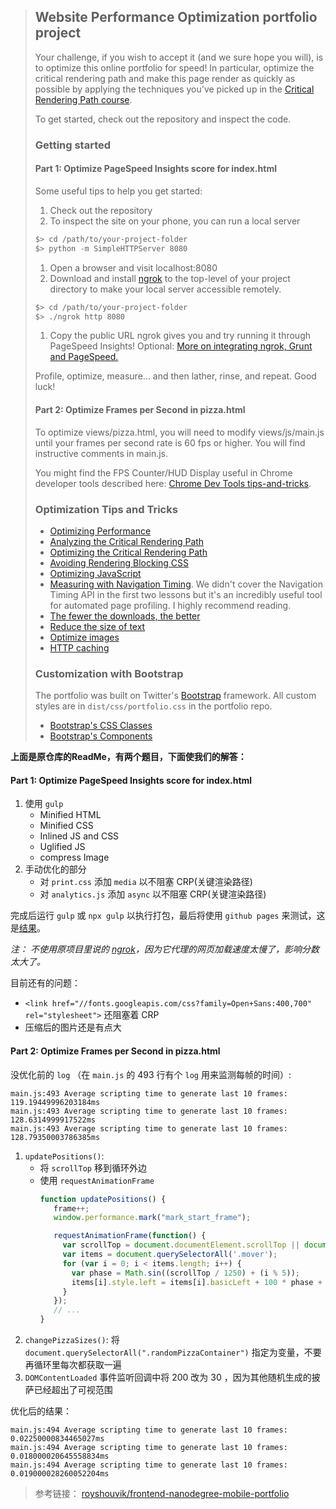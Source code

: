 > ## Website Performance Optimization portfolio project
>
> Your challenge, if you wish to accept it (and we sure hope you will), is to optimize this online portfolio for speed! In particular, optimize the critical rendering path and make this page render as quickly as possible by applying the techniques you've picked up in the [Critical Rendering Path course](https://www.udacity.com/course/ud884).
> 
> To get started, check out the repository and inspect the code.
> 
> ### Getting started
> 
> #### Part 1: Optimize PageSpeed Insights score for index.html
> 
> Some useful tips to help you get started:
> 
> 1. Check out the repository
> 1. To inspect the site on your phone, you can run a local server
> 
>   ```bash
>   $> cd /path/to/your-project-folder
>   $> python -m SimpleHTTPServer 8080
>   ```
> 
> 1. Open a browser and visit localhost:8080
> 1. Download and install [ngrok](https://ngrok.com/) to the top-level of your project directory to make your local server accessible remotely.
> 
>   ``` bash
>   $> cd /path/to/your-project-folder
>   $> ./ngrok http 8080
>   ```
> 
> 1. Copy the public URL ngrok gives you and try running it through PageSpeed Insights! Optional: [More on integrating ngrok, Grunt and PageSpeed.](http://www.jamescryer.com/2014/06/12/grunt-pagespeed-and-ngrok-locally-testing/)
> 
> Profile, optimize, measure... and then lather, rinse, and repeat. Good luck!
> 
> #### Part 2: Optimize Frames per Second in pizza.html
> 
> To optimize views/pizza.html, you will need to modify views/js/main.js until your frames per second rate is 60 fps or higher. You will find instructive comments in main.js. 
> 
> You might find the FPS Counter/HUD Display useful in Chrome developer tools described here: [Chrome Dev Tools tips-and-tricks](https://developer.chrome.com/devtools/docs/tips-and-tricks).
> 
> ### Optimization Tips and Tricks
> * [Optimizing Performance](https://developers.google.com/web/fundamentals/performance/ "web performance")
> * [Analyzing the Critical Rendering Path](https://developers.google.com/web/fundamentals/performance/critical-rendering-path/analyzing-crp.html "analyzing crp")
> * [Optimizing the Critical Rendering Path](https://developers.google.com/web/fundamentals/performance/critical-rendering-path/optimizing-critical-rendering-path.html "optimize the crp!")
> * [Avoiding Rendering Blocking CSS](https://developers.google.com/web/fundamentals/performance/critical-rendering-path/render-blocking-css.html "render blocking css")
> * [Optimizing JavaScript](https://developers.google.com/web/fundamentals/performance/critical-rendering-path/adding-interactivity-with-javascript.html "javascript")
> * [Measuring with Navigation Timing](https://developers.google.com/web/fundamentals/performance/critical-rendering-path/measure-crp.html "nav timing api"). We didn't cover the Navigation Timing API in the first two lessons but it's an incredibly useful tool for automated page profiling. I highly recommend reading.
> * <a href="https://developers.google.com/web/fundamentals/performance/optimizing-content-efficiency/eliminate-downloads.html">The fewer the downloads, the better</a>
> * <a href="https://developers.google.com/web/fundamentals/performance/optimizing-content-efficiency/optimize-encoding-and-transfer.html">Reduce the size of text</a>
> * <a href="https://developers.google.com/web/fundamentals/performance/optimizing-content-efficiency/image-optimization.html">Optimize images</a>
> * <a href="https://developers.google.com/web/fundamentals/performance/optimizing-content-efficiency/http-caching.html">HTTP caching</a>
> 
> ### Customization with Bootstrap
> The portfolio was built on Twitter's <a href="http://getbootstrap.com/">Bootstrap</a> framework. All custom styles are in `dist/css/portfolio.css` in the portfolio repo.
> 
> * <a href="http://getbootstrap.com/css/">Bootstrap's CSS Classes</a>
> * <a href="http://getbootstrap.com/components/">Bootstrap's Components</a>


**上面是原仓库的ReadMe，有两个题目，下面使我们的解答：**

#### Part 1: Optimize PageSpeed Insights score for index.html
1. 使用 `gulp` 
    - Minified HTML 
    - Minified CSS
    - Inlined JS and CSS
    - Uglified JS
    - compress Image
2. 手动优化的部分
    - 对 `print.css` 添加 `media` 以不阻塞 CRP(关键渲染路径)
    - 对 `analytics.js` 添加 `async` 以不阻塞 CRP(关键渲染路径)

完成后运行 `gulp` 或 `npx gulp` 以执行打包，最后将使用 `github pages` 来测试，这是[结果](https://developers.google.com/speed/pagespeed/insights/?url=https%3A%2F%2Fjintangwang.github.io%2Ffrontend-nanodegree-mobile-portfolio%2Fdist%2F)。

*注： 不使用原项目里说的 [ngrok](https://ngrok.com/)，因为它代理的网页加载速度太慢了，影响分数太大了。*

目前还有的问题：

- `<link href="//fonts.googleapis.com/css?family=Open+Sans:400,700" rel="stylesheet">` 还阻塞着 CRP
- 压缩后的图片还是有点大

#### Part 2: Optimize Frames per Second in pizza.html
没优化前的 `log` （在 `main.js` 的 493 行有个 `log` 用来监测每帧的时间）:
```text
main.js:493 Average scripting time to generate last 10 frames: 119.19449996203184ms
main.js:493 Average scripting time to generate last 10 frames: 128.6314999917522ms
main.js:493 Average scripting time to generate last 10 frames: 128.79350003786385ms
```

1. `updatePositions()`: 
    - 将 `scrollTop` 移到循环外边
    - 使用 `requestAnimationFrame`
        ```javascript
        function updatePositions() {
           frame++;
           window.performance.mark("mark_start_frame");
        
           requestAnimationFrame(function() {
             var scrollTop = document.documentElement.scrollTop || document.body.scrollTop;
             var items = document.querySelectorAll('.mover');
             for (var i = 0; i < items.length; i++) {
               var phase = Math.sin((scrollTop / 1250) + (i % 5));
               items[i].style.left = items[i].basicLeft + 100 * phase + 'px';
             }
           });
           // ...
        }
        ```
2. `changePizzaSizes()`: 将 `document.querySelectorAll(".randomPizzaContainer")` 指定为变量，不要再循环里每次都获取一遍
3. `DOMContentLoaded` 事件监听回调中将 200 改为 30 ，因为其他随机生成的披萨已经超出了可视范围

优化后的结果：
```text
main.js:494 Average scripting time to generate last 10 frames: 0.02250000834465027ms
main.js:494 Average scripting time to generate last 10 frames: 0.018000020645558834ms
main.js:494 Average scripting time to generate last 10 frames: 0.019000028260052204ms
```

> 参考链接： [royshouvik/frontend-nanodegree-mobile-portfolio](https://github.com/royshouvik/frontend-nanodegree-mobile-portfolio)
